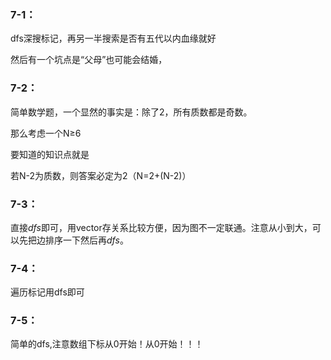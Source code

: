 ### 7-1：

dfs深搜标记，再另一半搜索是否有五代以内血缘就好

然后有一个坑点是“父母”也可能会结婚，



### 

### 7-2：

简单数学题，一个显然的事实是：除了2，所有质数都是奇数。

那么考虑一个N≥6

要知道的知识点就是

若N-2为质数，则答案必定为2（N=2+(N-2)）



### 

### 7-3：

直接$dfs$即可，用vector存关系比较方便，因为图不一定联通。注意从小到大，可以先把边排序一下然后再$dfs$。





### 

### 7-4：

遍历标记用dfs即可

### 

### 7-5：

简单的dfs,注意数组下标从0开始！从0开始！！！